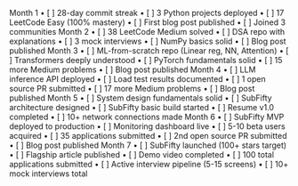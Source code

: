 
Month 1
•
 [ ] 28-day commit streak
•
 [ ] 3 Python projects deployed
•
 [ ] 17 LeetCode Easy (100% mastery)
•
 [ ] First blog post published
•
 [ ] Joined 3 communities
Month 2
•
 [ ] 38 LeetCode Medium solved
•
 [ ] DSA repo with explanations
•
 [ ] 3 mock interviews
•
 [ ] NumPy basics solid
•
 [ ] Blog post published
Month 3
•
 [ ] ML-from-scratch repo (Linear reg, NN, Attention)
•
 [ ] Transformers deeply understood
•
 [ ] PyTorch fundamentals solid
•
 [ ] 15 more Medium problems
•
 [ ] Blog post published
Month 4
•
 [ ] LLM inference API deployed
•
 [ ] Load test results documented
•
 [ ] 1 open source PR submitted
•
 [ ] 17 more Medium problems
•
 [ ] Blog post published
Month 5
•
 [ ] System design fundamentals solid
•
 [ ] SubFifty architecture designed
•
 [ ] SubFifty basic build started
•
 [ ] Resume v1.0 completed
•
 [ ] 10+ network connections made
Month 6
•
 [ ] SubFifty MVP deployed to production
•
 [ ] Monitoring dashboard live
•
 [ ] 5-10 beta users acquired
•
 [ ] 35 applications submitted
•
 [ ] 2nd open source PR submitted
•
 [ ] Blog post published
Month 7
•
 [ ] SubFifty launched (100+ stars target)
•
 [ ] Flagship article published
•
 [ ] Demo video completed
•
 [ ] 100 total applications submitted
•
 [ ] Active interview pipeline (5-15 screens)
•
 [ ] 10+ mock interviews total
